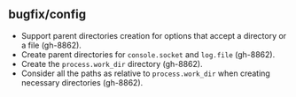 ## bugfix/config

* Support parent directories creation for options that accept a directory or a
  file (gh-8862).
* Create parent directories for `console.socket` and `log.file` (gh-8862).
* Create the `process.work_dir` directory (gh-8862).
* Consider all the paths as relative to `process.work_dir` when creating
  necessary directories (gh-8862).
